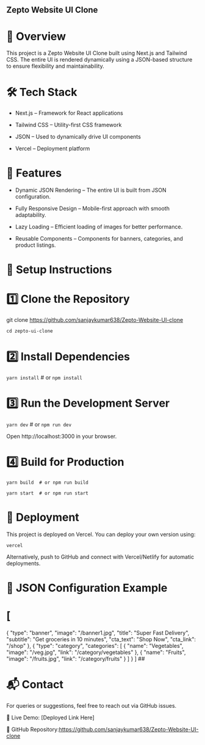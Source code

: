 ## Zepto Website UI Clone ##

# 🚀 Overview

This project is a Zepto Website UI Clone built using Next.js and Tailwind CSS. The entire UI is rendered dynamically using a JSON-based structure to ensure flexibility and maintainability.

# 🛠 Tech Stack

* Next.js – Framework for React applications

* Tailwind CSS – Utility-first CSS framework

* JSON – Used to dynamically drive UI components

* Vercel – Deployment platform

# 🎯 Features

* Dynamic JSON Rendering – The entire UI is built from JSON configuration.

* Fully Responsive Design – Mobile-first approach with smooth adaptability.

* Lazy Loading – Efficient loading of images for better performance.

* Reusable Components – Components for banners, categories, and product listings.

# 🔧 Setup Instructions

# 1️⃣ Clone the Repository

git clone https://github.com/sanjaykumar638/Zepto-Website-UI-clone

`cd zepto-ui-clone`

# 2️⃣ Install Dependencies

`yarn install`  # or `npm install`

# 3️⃣ Run the Development Server

`yarn dev`  # or `npm run dev`

Open http://localhost:3000 in your browser.

# 4️⃣ Build for Production

`yarn build  # or npm run build`

`yarn start  # or npm run start`

# 🚀 Deployment

This project is deployed on Vercel. You can deploy your own version using:

`vercel`

Alternatively, push to GitHub and connect with Vercel/Netlify for automatic deployments.

# 📝 JSON Configuration Example

# [
  {
    "type": "banner",
    "image": "/banner1.jpg",
    "title": "Super Fast Delivery",
    "subtitle": "Get groceries in 10 minutes",
    "cta_text": "Shop Now",
    "cta_link": "/shop"
  },
  {
    "type": "category",
    "categories": [
      { "name": "Vegetables", "image": "/veg.jpg", "link": "/category/vegetables" },
      { "name": "Fruits", "image": "/fruits.jpg", "link": "/category/fruits" }
    ]
  }
] ##


# 📬 Contact

For queries or suggestions, feel free to reach out via GitHub issues.

🔗 Live Demo: [Deployed Link Here]

🔗 GitHub Repository:https://github.com/sanjaykumar638/Zepto-Website-UI-clone